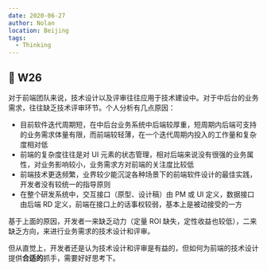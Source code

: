```yaml
---
date: 2020-06-27
author: Nolan
location: Beijing
tags:
  - Thinking
---
```


## 🧠 W26

对于前端团队来说，技术设计以及评审往往应用于技术建设中。对于中后台的业务需求，往往缺乏技术评审环节。个人分析有几点原因：

- 目前软件迭代周期短，在中后台业务系统中后端较厚重，短周期内后端可支持的业务需求体量有限，而前端较轻薄，在一个迭代周期内投入的工作量和复杂度相对低
- 前端的复杂度往往是对 UI 元素的状态管理，相对后端来说没有很强的业务属性，对业务影响较小，业务需求方对前端的关注度比较低
- 前端技术更迭频繁，业界较少能沉淀各种场景下的前端软件设计的最佳实践，开发者没有较统一的指导原则
- 在整个研发系统中，交互接口（原型、设计稿）由 PM 或 UI 定义，数据接口由后端 RD 定义，前端在接口上的话事权较弱，基本上是被动接受的一方



基于上面的原因，开发者一来缺乏动力（定量 ROI 缺失，定性收益也较低），二来缺乏方向，来进行业务需求的技术设计和评审。

但从直觉上，开发者还是认为技术设计和评审是有益的，但如何为前端的技术设计提供**合适的**抓手，需要好好思考下。




